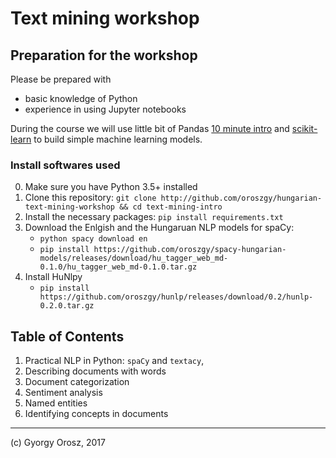 # Text mining workshop

## Preparation for the workshop

Please be prepared with

* basic knowledge of Python
* experience in using Jupyter notebooks

During the course we will use little bit of Pandas [10 minute intro](https://pandas.pydata.org/pandas-docs/stable/10min.html) and [scikit-learn](http://scikit-learn.org/stable/) to build simple machine learning models. 

### Install softwares used

0. Make sure you have Python 3.5+ installed
1. Clone this repository: `git clone http://github.com/oroszgy/hungarian-text-mining-workshop && cd text-mining-intro`
2. Install the necessary packages: `pip install requirements.txt`
3. Download the Enlgish and the Hungaruan NLP models for spaCy: 
    * `python spacy download en`
    * `pip install https://github.com/oroszgy/spacy-hungarian-models/releases/download/hu_tagger_web_md-0.1.0/hu_tagger_web_md-0.1.0.tar.gz`
4. Install HuNlpy
    * `pip install https://github.com/oroszgy/hunlp/releases/download/0.2/hunlp-0.2.0.tar.gz`
    
## Table of Contents

1. Practical NLP in Python: `spaCy` and `textacy`, 
2. Describing documents with words
2. Document categorization
3. Sentiment analysis
5. Named entities
6. Identifying concepts in documents

---

(c) Gyorgy Orosz, 2017
    
   
